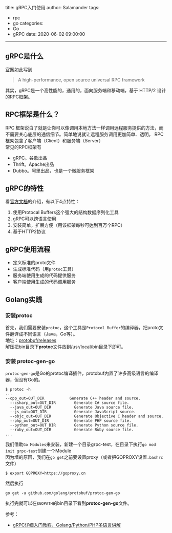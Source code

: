 title: gRPC入门使用
author: Salamander
tags:
  - rpc
  - go
categories:
  - Go
  - gRPC
date: 2020-06-02 09:00:00
---
## gRPC是什么
[官网]((https://grpc.io/))如此写到
> A high-performance, open source universal RPC framework

其实，gRPC是一个高性能的，通用的，面向服务端和移动端，基于 HTTP/2 设计的RPC框架。

## RPC框架是什么？
RPC 框架说白了就是让你可以像调用本地方法一样调用远程服务提供的方法，而不需要关心底层的通信细节。简单地说就让远程服务调用更加简单、透明。
RPC框架包含了客户端（Client）和服务端（Server）  
常见的RPC框架有
* gRPC。谷歌出品
* Thrift。Apache出品
* Dubbo。阿里出品，也是一个微服务框架

## gRPC的特性
看[官方文档](https://grpc.io/)的介绍，有以下4点特性：
1. 使用Protocal Buffers这个强大的结构数据序列化工具
2. gRPC可以跨语言使用
3. 安装简单，扩展方便（用该框架每秒可达到百万个RPC）
4. 基于HTTP2协议

## gRPC使用流程
* 定义标准的proto文件
* 生成标准代码（用`protoc`工具）
* 服务端使用生成的代码提供服务
* 客户端使用生成的代码调用服务


## Golang实践

### 安装protoc
首先，我们需要安装`protoc`，这个工具是`Protocol Buffer`的编译器，把proto文件翻译成不同语言（Java，Go等）。  
地址：[protobuf/releases](https://github.com/protocolbuffers/protobuf/releases)  
解压把bin目录下**protoc**文件放到/usr/local/bin目录下即可。

### 安装 protoc-gen-go
`protoc-gen-go`是Go的protoc编译插件，protobuf内置了许多高级语言的编译器，但没有Go的。
```
$ protoc -h
...
--cpp_out=OUT_DIR           Generate C++ header and source.
  --csharp_out=OUT_DIR        Generate C# source file.
  --java_out=OUT_DIR          Generate Java source file.
  --js_out=OUT_DIR            Generate JavaScript source.
  --objc_out=OUT_DIR          Generate Objective C header and source.
  --php_out=OUT_DIR           Generate PHP source file.
  --python_out=OUT_DIR        Generate Python source file.
  --ruby_out=OUT_DIR          Generate Ruby source file.
...
```
我们借助`Go Modules`来安装，新建一个目录grpc-test，在目录下执行`go mod init grpc-test`创建一个Module  
因为墙的原因，我们在`go get`之前要设置proxy（或者把GOPROXY设置`.bashrc`文件）
```
$ export GOPROXY=https://goproxy.cn
```
然后执行

```
go get -u github.com/golang/protobuf/protoc-gen-go
```
执行完就可以在`$GOPATH`的bin目录下看到**protoc-gen-go**文件。










参考：
* [gRPC详细入门教程，Golang/Python/PHP多语言讲解](https://www.cnblogs.com/chenqionghe/p/12394845.html)